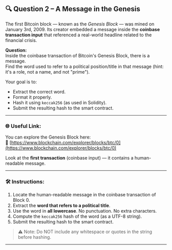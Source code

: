 ## 🔍 Question 2 – A Message in the Genesis

The first Bitcoin block — known as the *Genesis Block* — was mined on January 3rd, 2009. Its creator embedded a message inside the **coinbase transaction input** that referenced a real-world headline related to the financial crisis.

**Question:**  
Inside the coinbase transaction of Bitcoin's Genesis Block, there is a message.  
Find the word used to refer to a political position/title in that message (hint: it's a role, not a name, and not "prime").

Your goal is to:
- Extract the correct word.
- Format it properly.
- Hash it using `keccak256` (as used in Solidity).
- Submit the resulting hash to the smart contract.

---

### 🌐 Useful Link:

You can explore the Genesis Block here:  
🔗 [https://www.blockchain.com/explorer/blocks/btc/0](https://www.blockchain.com/explorer/blocks/btc/0)

Look at the **first transaction** (coinbase input) — it contains a human-readable message.

---

### 🛠️ Instructions:

1. Locate the human-readable message in the coinbase transaction of Block 0.
2. Extract the **word that refers to a political title**.
3. Use the word in **all lowercase**. No punctuation. No extra characters.
4. Compute the `keccak256` hash of the word (as a UTF-8 string).
5. Submit the resulting hash to the smart contract.

> ⚠️ Note: Do NOT include any whitespace or quotes in the string before hashing.

---
